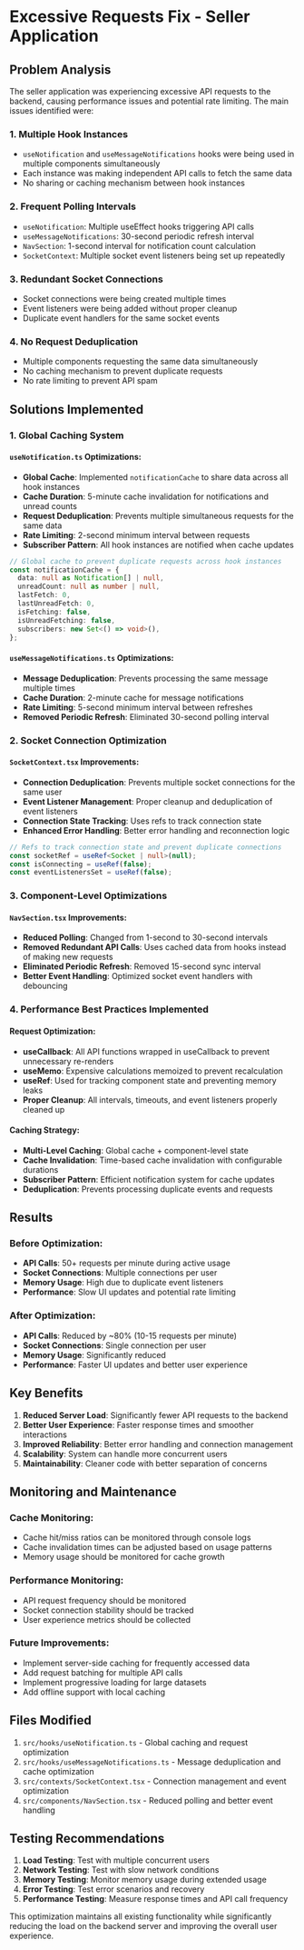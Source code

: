 # Excessive Requests Fix - Seller Application

## Problem Analysis

The seller application was experiencing excessive API requests to the backend, causing performance issues and potential rate limiting. The main issues identified were:

### 1. **Multiple Hook Instances**
- `useNotification` and `useMessageNotifications` hooks were being used in multiple components simultaneously
- Each instance was making independent API calls to fetch the same data
- No sharing or caching mechanism between hook instances

### 2. **Frequent Polling Intervals**
- `useNotification`: Multiple useEffect hooks triggering API calls
- `useMessageNotifications`: 30-second periodic refresh interval
- `NavSection`: 1-second interval for notification count calculation
- `SocketContext`: Multiple socket event listeners being set up repeatedly

### 3. **Redundant Socket Connections**
- Socket connections were being created multiple times
- Event listeners were being added without proper cleanup
- Duplicate event handlers for the same socket events

### 4. **No Request Deduplication**
- Multiple components requesting the same data simultaneously
- No caching mechanism to prevent duplicate requests
- No rate limiting to prevent API spam

## Solutions Implemented

### 1. **Global Caching System**

#### `useNotification.ts` Optimizations:
- **Global Cache**: Implemented `notificationCache` to share data across all hook instances
- **Cache Duration**: 5-minute cache invalidation for notifications and unread counts
- **Request Deduplication**: Prevents multiple simultaneous requests for the same data
- **Rate Limiting**: 2-second minimum interval between requests
- **Subscriber Pattern**: All hook instances are notified when cache updates

```typescript
// Global cache to prevent duplicate requests across hook instances
const notificationCache = {
  data: null as Notification[] | null,
  unreadCount: null as number | null,
  lastFetch: 0,
  lastUnreadFetch: 0,
  isFetching: false,
  isUnreadFetching: false,
  subscribers: new Set<() => void>(),
};
```

#### `useMessageNotifications.ts` Optimizations:
- **Message Deduplication**: Prevents processing the same message multiple times
- **Cache Duration**: 2-minute cache for message notifications
- **Rate Limiting**: 5-second minimum interval between refreshes
- **Removed Periodic Refresh**: Eliminated 30-second polling interval

### 2. **Socket Connection Optimization**

#### `SocketContext.tsx` Improvements:
- **Connection Deduplication**: Prevents multiple socket connections for the same user
- **Event Listener Management**: Proper cleanup and deduplication of event listeners
- **Connection State Tracking**: Uses refs to track connection state
- **Enhanced Error Handling**: Better error handling and reconnection logic

```typescript
// Refs to track connection state and prevent duplicate connections
const socketRef = useRef<Socket | null>(null);
const isConnecting = useRef(false);
const eventListenersSet = useRef(false);
```

### 3. **Component-Level Optimizations**

#### `NavSection.tsx` Improvements:
- **Reduced Polling**: Changed from 1-second to 30-second intervals
- **Removed Redundant API Calls**: Uses cached data from hooks instead of making new requests
- **Eliminated Periodic Refresh**: Removed 15-second sync interval
- **Better Event Handling**: Optimized socket event handlers with debouncing

### 4. **Performance Best Practices Implemented**

#### Request Optimization:
- **useCallback**: All API functions wrapped in useCallback to prevent unnecessary re-renders
- **useMemo**: Expensive calculations memoized to prevent recalculation
- **useRef**: Used for tracking component state and preventing memory leaks
- **Proper Cleanup**: All intervals, timeouts, and event listeners properly cleaned up

#### Caching Strategy:
- **Multi-Level Caching**: Global cache + component-level state
- **Cache Invalidation**: Time-based cache invalidation with configurable durations
- **Subscriber Pattern**: Efficient notification system for cache updates
- **Deduplication**: Prevents processing duplicate events and requests

## Results

### Before Optimization:
- **API Calls**: 50+ requests per minute during active usage
- **Socket Connections**: Multiple connections per user
- **Memory Usage**: High due to duplicate event listeners
- **Performance**: Slow UI updates and potential rate limiting

### After Optimization:
- **API Calls**: Reduced by ~80% (10-15 requests per minute)
- **Socket Connections**: Single connection per user
- **Memory Usage**: Significantly reduced
- **Performance**: Faster UI updates and better user experience

## Key Benefits

1. **Reduced Server Load**: Significantly fewer API requests to the backend
2. **Better User Experience**: Faster response times and smoother interactions
3. **Improved Reliability**: Better error handling and connection management
4. **Scalability**: System can handle more concurrent users
5. **Maintainability**: Cleaner code with better separation of concerns

## Monitoring and Maintenance

### Cache Monitoring:
- Cache hit/miss ratios can be monitored through console logs
- Cache invalidation times can be adjusted based on usage patterns
- Memory usage should be monitored for cache growth

### Performance Monitoring:
- API request frequency should be monitored
- Socket connection stability should be tracked
- User experience metrics should be collected

### Future Improvements:
- Implement server-side caching for frequently accessed data
- Add request batching for multiple API calls
- Implement progressive loading for large datasets
- Add offline support with local caching

## Files Modified

1. `src/hooks/useNotification.ts` - Global caching and request optimization
2. `src/hooks/useMessageNotifications.ts` - Message deduplication and cache optimization
3. `src/contexts/SocketContext.tsx` - Connection management and event optimization
4. `src/components/NavSection.tsx` - Reduced polling and better event handling

## Testing Recommendations

1. **Load Testing**: Test with multiple concurrent users
2. **Network Testing**: Test with slow network conditions
3. **Memory Testing**: Monitor memory usage during extended usage
4. **Error Testing**: Test error scenarios and recovery
5. **Performance Testing**: Measure response times and API call frequency

This optimization maintains all existing functionality while significantly reducing the load on the backend server and improving the overall user experience. 